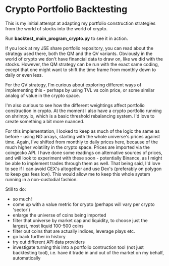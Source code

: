 # Crypto Portfolio Backtesting

This is my initial attempt at adapting my portfolio construction strategies from the world of stocks into the world of crypto.

Run **backtest_main_program_crypto.py** to see it in action.

If you look at my JSE share portfolio repository, you can read about the strategy used there, both the QM and the QV variants. Obviously in the world of crypto we don't have financial data to draw on, like we did with the stocks.
However, the QM strategy can be run with the exact same coding, except that one might want to shift the time frame from monthly down to daily or even less.

For the QV strategy, I'm curious about exploring different ways of implementing this - perhaps by using TVL vs coin price, or some similar analog of value in the crypto space.

I'm also curious to see how the different weightings affect portfolio construction in crypto. At the moment I also have a crypto portfolio running on shrimpy.io, which is a basic threshold rebalancing system. I'd love to create something a bit more nuanced.

For this implementation, I looked to keep as much of the logic the same as before - using ND arrays, starting with the whole universe's prices against time. Again, I've shifted from monthly to daily prices here, because of the much higher volatility in the crypto space.
Prices are imported via the coingecko API. I have done some readings on alternative sources of prices, and will look to experiment with these soon - potentially Binance, as I might be able to implement trades through them as well.
That being said, I'd love to see if I can avoid CEX's altogether and use Dex's (preferably on polygon to keep gas fees low). This would allow me to keep this whole system running in a non-custodial fashion.

Still to do:
- so much!
- come up with a value metric for crypto (perhaps will vary per crypto 'sector')
- enlarge the universe of coins being imported
- filter that universe by market cap and liquidity, to choose just the largest, most liquid 100-500 coins
- filter out coins that are actually indices, leverage plays etc.
- go back further in history
- try out different API data providers
- investigate turning this into a portfolio contruction tool (not just backtesting tool), i.e. have it trade in and out of the market on my behalf, automatically
